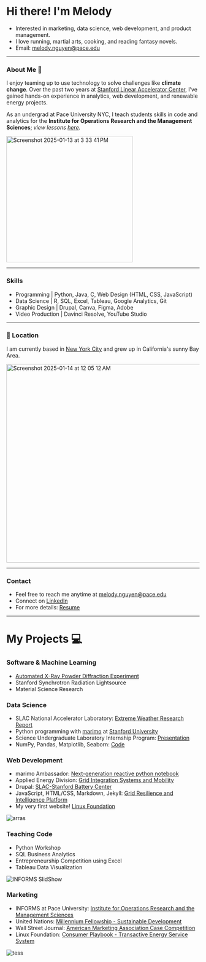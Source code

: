 # Hi there! I'm Melody

- Interested in marketing, data science, web development, and product management.
- I love running, martial arts, cooking, and reading fantasy novels.
- Email: melody.nguyen@pace.edu
  
____________________________________________________________________________________

### About Me 🧸

I enjoy teaming up to use technology to solve challenges like **climate change**. Over the past two years at [Stanford Linear Accelerator Center](https://www6.slac.stanford.edu/), I’ve gained hands-on experience in analytics, web development, and renewable energy projects. 

As an undergrad at Pace University NYC, I teach students skills in code and analytics for the **Institute for Operations Research and the Management Sciences**; *view lessons [here](https://github.com/melodyxnguyen#teaching-code).*

<img width="329" alt="Screenshot 2025-01-13 at 3 33 41 PM" src="https://github.com/user-attachments/assets/71c9dee8-e606-48f7-b92d-17f8779441a0" />

____________________________________________________________________________________

### Skills

- Programming | Python, Java, C, Web Design (HTML, CSS, JavaScript)
- Data Science | R, SQL, Excel, Tableau, Google Analytics, Git
- Graphic Design | Drupal, Canva, Figma, Adobe
- Video Production | Davinci Resolve, YouTube Studio

____________________________________________________________________________________

### 📍 Location
I am currently based in [New York City](https://www.pace.edu/news/four-lubin-students-named-united-nations-millennium-fellows) and grew up in California's sunny Bay Area.  

<img width="517" alt="Screenshot 2025-01-14 at 12 05 12 AM" src="https://github.com/user-attachments/assets/d5e175f9-3770-4820-83cc-1a65a21e8471" />

____________________________________________________________________________________

### Contact
- Feel free to reach me anytime at melody.nguyen@pace.edu
- Connect on [LinkedIn](https://www.linkedin.com/in/melodyxnguyen/)
- For more details: [Resume](https://github.com/melodyxnguyen/melodyxnguyen/blob/main/MelodyNguyenResume.pdf)


____________________________________________________________________________________

# My Projects 💻

### Software & Machine Learning
- [Automated X-Ray Powder Diffraction Experiment](https://github.com/melodyxnguyen/autonomous-beamline)
- Stanford Synchrotron Radiation Lightsource
- Material Science Research 

### Data Science 
- SLAC National Accelerator Laboratory: [Extreme Weather Research Report](https://github.com/user-attachments/files/18403394/ResearchReport.pdf)
- Python programming with [marimo](https://marimo.io/) at [Stanford University](https://marimo.sites.stanford.edu/blog/data-visualization)
- Science Undergraduate Laboratory Internship Program: [Presentation](https://docs.google.com/presentation/d/1R5VFEJgxUEtMbqDDQDPZ9I8IjvQp0zU5xowkFyax8Lo/edit?usp=drive_link)
 - NumPy, Pandas, Matplotlib, Seaborn: [Code](https://marimo.io/p/@regrow/regrow-temperature-report?show-code=false)




### Web Development
- marimo Ambassador: [Next-generation reactive python notebook](https://marimo.sites.stanford.edu/)
- Applied Energy Division: [Grid Integration Systems and Mobility](https://gismo.slac.stanford.edu/)
- Drupal: [SLAC-Stanford Battery Center](https://batterycenter.slac.stanford.edu/)
- JavaScript, HTML/CSS, Markdown, Jekyll: [Grid Resilience and Intelligence Platform](https://www.grip.energy/)
- My very first website! [Linux Foundation](https://www.arras.energy/)
  
![arras](https://github.com/user-attachments/assets/f30ea98a-eb8d-4d21-ad3f-b8e0db4dbca8)


### Teaching Code
- Python Workshop
- SQL Business Analytics
- Entrepreneurship Competition using Excel
- Tableau Data Visualization

![INFORMS SlidShow](https://github.com/user-attachments/assets/7db472d1-238d-4b3a-95ec-6604350853de)



### Marketing
- INFORMS at Pace University: [Institute for Operations Research and the Management Sciences](https://www.instagram.com/informs_pace/)
- United Nations: [Millennium Fellowship - Sustainable Development](https://www.millenniumfellows.org/post/melody-ngyuen-a-millennium-fellow-s-journey-from-local-initiatives-to-the-united-nations)
- Wall Street Journal: [American Marketing Association Case Competition](https://www.canva.com/design/DAFUr-YZt0I/reH7RhIx1Jf9DCKXKRvlHA/view?)
- Linux Foundation: [Consumer Playbook - Transactive Energy Service System](https://www.canva.com/design/DAFgsSLel8E/q1u12uTSfEgrS1q12E98cw/view?utm_content=DAFgsSLel8E&utm_campaign=designshare&utm_medium=link&utm_source=editor)


![tess](https://github.com/user-attachments/assets/f5eb26fc-c408-4f80-8a9d-230196c864e6)




